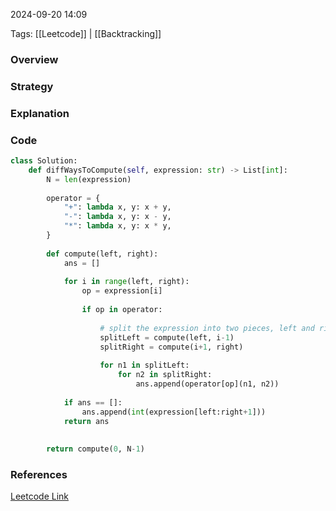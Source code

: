 
2024-09-20 14:09

Tags: [[Leetcode]] | [[Backtracking]]


### Overview

### Strategy

### Explanation

### Code
```python
class Solution:
    def diffWaysToCompute(self, expression: str) -> List[int]:
        N = len(expression)
        
        operator = {
            "+": lambda x, y: x + y,
            "-": lambda x, y: x - y,
            "*": lambda x, y: x * y,
        }
        
        def compute(left, right):
            ans = []
            
            for i in range(left, right):
                op = expression[i]
                
                if op in operator:
                    
                    # split the expression into two pieces, left and right
                    splitLeft = compute(left, i-1)
                    splitRight = compute(i+1, right)
                    
                    for n1 in splitLeft:
                        for n2 in splitRight:
                            ans.append(operator[op](n1, n2))
                    
            if ans == []:
                ans.append(int(expression[left:right+1]))
            return ans
            
        
        return compute(0, N-1)
```

### References
[Leetcode Link](https://leetcode.com/problems/different-ways-to-add-parentheses/)

